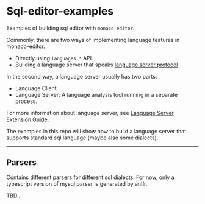 # Sql-editor-examples

Examples of building sql editor with `monaco-editor`.

Commonly, there are two ways of implementing language features in monaco-editor.
  - Directly using `languages.*` API.
  - Building a language server that speaks [language server protocol](https://microsoft.github.io/language-server-protocol/)

In the second way, a language server usually has two parts:
  - Language Client
  - Language Server: A language analysis tool running in a separate process.

For more information about language server, see [Language Server Extension Guide](https://code.visualstudio.com/api/language-extensions/language-server-extension-guide).

The examples in this repo will show how to build a language server that supports standard sql language (maybe also some dialects).

---

## Parsers
Contains different parsers for different sql dialects.
For now, only a typescript version of mysql parser is generated by antlr.

TBD..